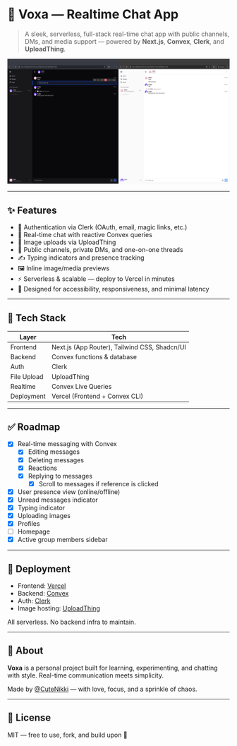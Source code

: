 # 📡 Voxa — Realtime Chat App

> A sleek, serverless, full-stack real-time chat app with public channels, DMs, and media support — powered by **Next.js**, **Convex**, **Clerk**, and **UploadThing**.

![Preview Image](preview.png)

---

## ✨ Features

- 🔐 Authentication via Clerk (OAuth, email, magic links, etc.)
- 💬 Real-time chat with reactive Convex queries
- 📁 Image uploads via UploadThing
- 🧵 Public channels, private DMs, and one-on-one threads
- ✍️ Typing indicators and presence tracking
- 🖼️ Inline image/media previews
- ⚡ Serverless & scalable — deploy to Vercel in minutes
- 💖 Designed for accessibility, responsiveness, and minimal latency

---

## 🧱 Tech Stack

| Layer       | Tech                                          |
| ----------- | --------------------------------------------- |
| Frontend    | Next.js (App Router), Tailwind CSS, Shadcn/UI |
| Backend     | Convex functions & database                   |
| Auth        | Clerk                                         |
| File Upload | UploadThing                                   |
| Realtime    | Convex Live Queries                           |
| Deployment  | Vercel (Frontend + Convex CLI)                |

---

## ✅ Roadmap

- [x] Real-time messaging with Convex
  - [x] Editing messages
  - [x] Deleting messages
  - [x] Reactions
  - [x] Replying to messages
    - [x] Scroll to messages if reference is clicked
- [x] User presence view (online/offline)
- [x] Unread messages indicator
- [x] Typing indicator
- [x] Uploading images
- [x] Profiles
- [ ] Homepage
- [x] Active group members sidebar

---

## 🚀 Deployment

- Frontend: [Vercel](https://vercel.com)
- Backend: [Convex](https://dashboard.convex.dev)
- Auth: [Clerk](https://clerk.dev)
- Image hosting: [UploadThing](https://uploadthing.com)

All serverless. No backend infra to maintain.

---

## 🧃 About

**Voxa** is a personal project built for learning, experimenting, and chatting with style. Real-time communication meets simplicity.

Made by [@CuteNikki](https://github.com/CuteNikki) — with love, focus, and a sprinkle of chaos.

---

## 📄 License

MIT — free to use, fork, and build upon 💬
